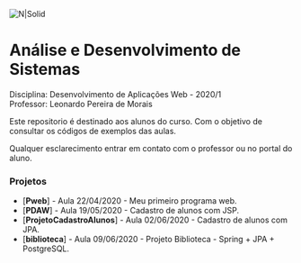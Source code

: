 ![N|Solid](https://www.go.senac.br/portal/assets/img/logo-senac.png)
# Análise e Desenvolvimento de Sistemas
Disciplina: Desenvolvimento de Aplicações Web - 2020/1  
Professor: Leonardo Pereira de Morais

Este repositorio é destinado aos alunos do curso. 
Com o objetivo de consultar os códigos de exemplos das aulas.

Qualquer esclarecimento entrar em contato com o professor ou no portal do aluno.

### Projetos
* [**Pweb**] - Aula 22/04/2020 - Meu primeiro programa web.
* [**PDAW**] - Aula 19/05/2020 - Cadastro de alunos com JSP.
* [**ProjetoCadastroAlunos**] - Aula 02/06/2020 - Cadastro de alunos com JPA.
* [**biblioteca**] - Aula 09/06/2020 - Projeto Biblioteca - Spring + JPA + PostgreSQL.


